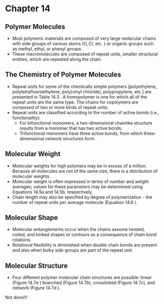 # Chapter 14

## Polymer Molecules

-   Most polymeric materials are composed of very large molecular chains
    with side groups of various atoms $(\mathrm{O}, \mathrm{Cl},$ etc.
    $)$ or organic groups such as methyl, ethyl, or phenyl groups.
-   These macromolecules are composed of repeat units, smaller
    structural entities, which are repeated along the chain.

## The Chemistry of Polymer Molecules

-   Repeat units for some of the chemically simple polymers
    \[polyethylene, polytetrafluoroethylene, poly(vinyl chloride),
    polypropylene, etc.\] are presented in Table 14.3 . A homopolymer is
    one for which all of the repeat units are the same type. The chains
    for copolymers are composed of two or more kinds of repeat units.
-   Repeat units are classified according to the number of active bonds
    (i.e., functionality):
    -   For bifunctional monomers, a two-dimensional chainlike structure
        results from a monomer that has two active bonds.
    -   Trifunctional monomers have three active bonds, from which
        three-dimensional network structures form.

## Molecular Weight

-   Molecular weights for high polymers may be in excess of a million.
    Because all molecules are not of the same size, there is a
    distribution of molecular weights.
-   Molecular weight is often expressed in terms of number and weight
    averages; values for these parameters may be determined using
    Equations $14.5 \mathrm{a}$ and $14.5 \mathrm{b},$ respectively.
-   Chain length may also be specified by degree of polymerization - the
    number of repeat units per average molecule (Equation 14.6 ).

## Molecular Shape

-   Molecular entanglements occur when the chains assume twisted,
    coiled, and kinked shapes or contours as a consequence of chain bond
    rotations.
-   Rotational flexibility is diminished when double chain bonds are
    present and also when bulky side groups are part of the repeat unit.

## Molecular Structure

-   Four different polymer molecular chain structures are possible:
    linear (Figure $14.7 a$ ) branched (Figure $14.7 b),$ crosslinked
    (Figure $14.7 c),$ and network (Figure $14.7 d$ ).

Not done!!!

